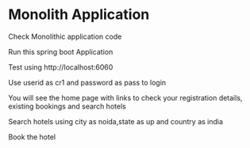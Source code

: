 # Monolith Application

Check Monolithic application code

Run this spring boot Application

Test using http://localhost:6060

Use userid as cr1 and password as pass to login

You will see the home page with links to check your registration details, existing bookings and search hotels

Search hotels using city as noida,state as up and country as india

Book the hotel
